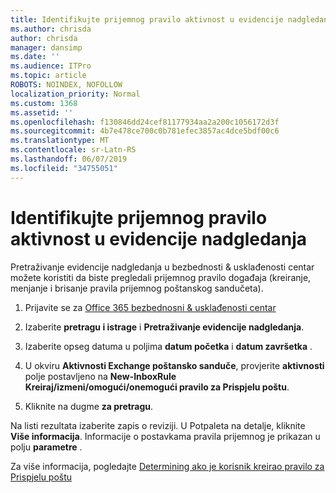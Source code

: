 ```yaml
---
title: Identifikujte prijemnog pravilo aktivnost u evidencije nadgledanja
ms.author: chrisda
author: chrisda
manager: dansimp
ms.date: ''
ms.audience: ITPro
ms.topic: article
ROBOTS: NOINDEX, NOFOLLOW
localization_priority: Normal
ms.custom: 1368
ms.assetid: ''
ms.openlocfilehash: f130846dd24cef81177934aa2a200c1056172d3f
ms.sourcegitcommit: 4b7e478ce700c0b781efec3857ac4dce5bdf00c6
ms.translationtype: MT
ms.contentlocale: sr-Latn-RS
ms.lasthandoff: 06/07/2019
ms.locfileid: "34755051"
---
```

# <a name="identify-inbox-rule-activity-in-audit-logs"></a>Identifikujte prijemnog pravilo aktivnost u evidencije nadgledanja

Pretraživanje evidencije nadgledanja u bezbednosti & usklađenosti centar možete koristiti da biste pregledali prijemnog pravilo događaja (kreiranje, menjanje i brisanje pravila prijemnog poštanskog sandučeta).

1. Prijavite se za [Office 365 bezbednosni & usklađenosti centar](https://protection.office.com/)

2. Izaberite **pretragu i istrage** i **Pretraživanje evidencije nadgledanja**.

3. Izaberite opseg datuma u poljima **datum početka** i **datum završetka** .

4. U okviru **Aktivnosti Exchange poštansko sanduče**, provjerite **aktivnosti** polje postavljeno na **New-InboxRule Kreiraj/izmeni/omogući/onemogući pravilo za Prispjelu poštu**.

5. Kliknite na dugme **za pretragu**.

Na listi rezultata izaberite zapis o reviziji. U Potpaleta na detalje, kliknite **Više informacija**. Informacije o postavkama pravila prijemnog je prikazan u polju **parametre** .

Za više informacija, pogledajte [Determining ako je korisnik kreirao pravilo za Prispjelu poštu](https://docs.microsoft.com//office365/securitycompliance/auditing-troubleshooting-scenarios#determining-if-a-user-created-an-inbox-rule)
